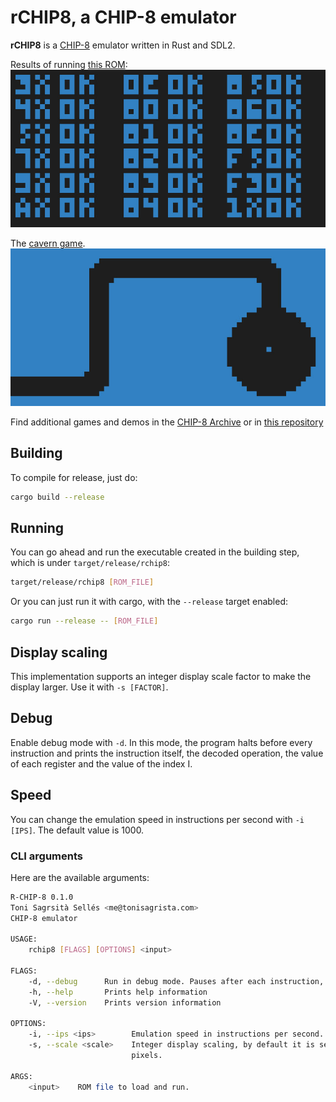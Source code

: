 # rCHIP8, a CHIP-8 emulator

**rCHIP8** is a [CHIP-8](https://en.wikipedia.org/wiki/CHIP-8) emulator written in Rust and SDL2.

Results of running [this ROM](https://github.com/corax89/chip8-test-rom):
![](test-results.jpg)

The [cavern game](https://github.com/mattmikolay/chip-8/tree/master/cavern).
![](cavern.jpg)

Find additional games and demos in the [CHIP-8 Archive](https://johnearnest.github.io/chip8Archive/) or in [this repository](https://github.com/dmatlack/chip8/tree/master/roms)
## Building

To compile for release, just do:

```bash
cargo build --release
```

## Running

You can go ahead and run the executable created in the building step, which is under `target/release/rchip8`:

```bash
target/release/rchip8 [ROM_FILE]
```

Or you can just run it with cargo, with the `--release` target enabled:

```bash
cargo run --release -- [ROM_FILE]
```

## Display scaling

This implementation supports an integer display scale factor to make the display larger. Use it with `-s [FACTOR]`.

## Debug

Enable debug mode with `-d`. In this mode, the program halts before every instruction and prints the instruction itself, the decoded operation, the value of each register and the value of the index I.

## Speed

You can change the emulation speed in instructions per second with `-i [IPS]`. The default value is 1000.

### CLI arguments

Here are the available arguments:

```bash
R-CHIP-8 0.1.0
Toni Sagrsità Sellés <me@tonisagrista.com>
CHIP-8 emulator

USAGE:
    rchip8 [FLAGS] [OPTIONS] <input>

FLAGS:
    -d, --debug      Run in debug mode. Pauses after each instruction, prints info to stdout.
    -h, --help       Prints help information
    -V, --version    Prints version information

OPTIONS:
    -i, --ips <ips>        Emulation speed in instructions per second. Default value is 1000.
    -s, --scale <scale>    Integer display scaling, by default it is set to 15. If set to 1, the display is set to 64x32
                           pixels.

ARGS:
    <input>    ROM file to load and run.
```
